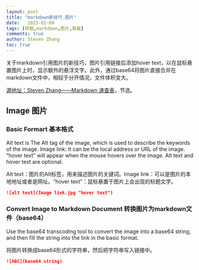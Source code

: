 ```yaml
---
layout: post
title: "markdown新技巧_图片"
date:   2023-02-09
tags: [转载,markdown,图片,我看]
comments: true
author: Steven Zhang
toc: true
---
```


关于markdown引用图片的新技巧，图片引用链接后添加hover text，以在鼠标悬置图片上时，显示额外的悬浮文字。此外，通过base64将图片直接合并在markdown文件中，相较于分开情况，文件体积变大。

<!-- more -->

[源地址：Steven Zhang——Markdown 速查表](https://gritjz.github.io/Markdown/)，节选。

## Image 图片

### Basic Formart 基本格式

Alt text is The Alt tag of the image, which is used to describe the keywords of the image. Image link: It can be the local address or URL of the image. “hover text” will appear when the mouse hovers over the image. Alt text and hover text are optional.

Alt text：图片的Alt标签，用来描述图片的关键词。Image link：可以是图片的本地地址或者是网址。“hover text”：鼠标悬置于图片上会出现的标题文字。

```markdown
![alt text](Image link.jpg "hover text")
```

### Convert Image to Markdown Document 转换图片为markdown文件（base64）

Use the base64 transcoding tool to convert the image into a base64 string, and then fill the string into the link in the basic format.

将图片转换成base64形式的字符串，然后把字符串写入链接中。

```markdown
![ABC](base64 string)
```
